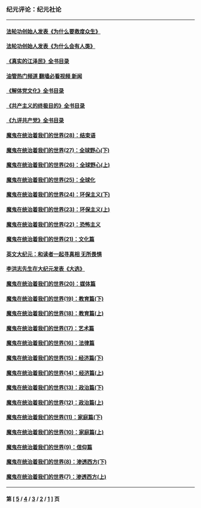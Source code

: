### 纪元评论：纪元社论
---
#### [法轮功创始人发表《为什么要救度众生》](../../pages/nsc422/n13975246.md?07140330) 
#### [法轮功创始人发表《为什么会有人类》](../../pages/nsc422/n13912117.md?07140330) 
#### [《真实的江泽民》全书目录](../../pages/nsc422/n13721399.md?07140330) 
#### [油管热门频道 翻墙必看视频 新闻](ok?07140330)
#### [《解体党文化》全书目录](../../pages/nsc422/n13721157.md?07140330) 
#### [《共产主义的终极目的》全书目录](../../pages/nsc422/n13721048.md?07140330) 
#### [《九评共产党》全书目录](../../pages/nsc422/n13708085.md?07140330) 
#### [魔鬼在统治着我们的世界(28)：结束语](../../pages/nsc422/n10936246.md?07140330) 
#### [魔鬼在统治着我们的世界(27)：全球野心(下)](../../pages/nsc422/n10928319.md?07140330) 
#### [魔鬼在统治着我们的世界(26)：全球野心(上)](../../pages/nsc422/n10900318.md?07140330) 
#### [魔鬼在统治着我们的世界(25)：全球化](../../pages/nsc422/n10788205.md?07140330) 
#### [魔鬼在统治着我们的世界(24)：环保主义(下)](../../pages/nsc422/n10695307.md?07140330) 
#### [魔鬼在统治着我们的世界(23)：环保主义(上)](../../pages/nsc422/n10688613.md?07140330) 
#### [魔鬼在统治着我们的世界(22)：恐怖主义](../../pages/nsc422/n10614727.md?07140330) 
#### [魔鬼在统治着我们的世界(21)：文化篇](../../pages/nsc422/n10597706.md?07140330) 
#### [英文大纪元：和读者一起寻真相 无所畏惧](../../pages/nsc422/n12542027.md?07140330) 
#### [李洪志先生在大纪元发表《大选》](../../pages/nsc422/n12534746.md?07140330) 
#### [魔鬼在统治着我们的世界(20)：媒体篇](../../pages/nsc422/n10586579.md?07140330) 
#### [魔鬼在统治着我们的世界(19)：教育篇(下)](../../pages/nsc422/n10564808.md?07140330) 
#### [魔鬼在统治着我们的世界(18)：教育篇(上)](../../pages/nsc422/n10526970.md?07140330) 
#### [魔鬼在统治着我们的世界(17)：艺术篇](../../pages/nsc422/n10499093.md?07140330) 
#### [魔鬼在统治着我们的世界(16)：法律篇](../../pages/nsc422/n10485969.md?07140330) 
#### [魔鬼在统治着我们的世界(15)：经济篇(下)](../../pages/nsc422/n10469975.md?07140330) 
#### [魔鬼在统治着我们的世界(14)：经济篇(上)](../../pages/nsc422/n10457370.md?07140330) 
#### [魔鬼在统治着我们的世界(13)：政治篇(下)](../../pages/nsc422/n10448270.md?07140330) 
#### [魔鬼在统治着我们的世界(12)：政治篇(上)](../../pages/nsc422/n10444576.md?07140330) 
#### [魔鬼在统治着我们的世界(11)：家庭篇(下)](../../pages/nsc422/n10440961.md?07140330) 
#### [魔鬼在统治着我们的世界(10)：家庭篇(上)](../../pages/nsc422/n10435448.md?07140330) 
#### [魔鬼在统治着我们的世界(9)：信仰篇](../../pages/nsc422/n10432159.md?07140330) 
#### [魔鬼在统治着我们的世界(8)：渗透西方(下)](../../pages/nsc422/n10429603.md?07140330) 
#### [魔鬼在统治着我们的世界(7)：渗透西方(上)](../../pages/nsc422/n10426013.md?07140330) 

---
#### 第 [ [5](./5.md?07140330) / [4](./4.md?07140330) / [3](./3.md?07140330) / [2](./2.md?07140330) / [1](./1.md?07140330) ] 页
